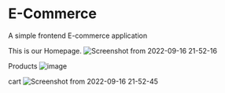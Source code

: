 # E-Commerce
A simple frontend E-commerce application

This is our Homepage.
![Screenshot from 2022-09-16 21-52-16](https://user-images.githubusercontent.com/100486729/190688080-dd192bf0-73ff-4ff9-8b83-3df2d5a81a5b.png)

Products
![image](https://user-images.githubusercontent.com/100486729/190688250-1e79d469-79c0-463a-9b56-9604f2ea764a.png)

cart
![Screenshot from 2022-09-16 21-52-45](https://user-images.githubusercontent.com/100486729/190688505-6fead20e-5c9c-47cf-986a-9b036aefa757.png)

